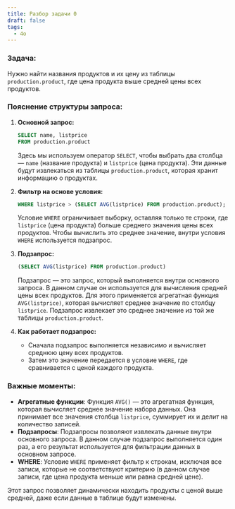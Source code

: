 ```yaml
---
title: Разбор задачи 0
draft: false
tags:
  - 4o
---
```


### Задача:
Нужно найти названия продуктов и их цену из таблицы `production.product`, где цена продукта выше средней цены всех продуктов.

### Пояснение структуры запроса:

1. **Основной запрос:**
   ```sql
   SELECT name, listprice
   FROM production.product
   ```
   Здесь мы используем оператор `SELECT`, чтобы выбрать два столбца — `name` (название продукта) и `listprice` (цена продукта). Эти данные будут извлекаться из таблицы `production.product`, которая хранит информацию о продуктах.

2. **Фильтр на основе условия:**
   ```sql
   WHERE listprice > (SELECT AVG(listprice) FROM production.product);
   ```
   Условие `WHERE` ограничивает выборку, оставляя только те строки, где `listprice` (цена продукта) больше среднего значения цены всех продуктов. Чтобы вычислить это среднее значение, внутри условия `WHERE` используется подзапрос.

3. **Подзапрос:**
   ```sql
   (SELECT AVG(listprice) FROM production.product)
   ```
   Подзапрос — это запрос, который выполняется внутри основного запроса. В данном случае он используется для вычисления средней цены всех продуктов. Для этого применяется агрегатная функция `AVG(listprice)`, которая вычисляет среднее значение по столбцу `listprice`. Подзапрос извлекает это среднее значение из той же таблицы `production.product`.

4. **Как работает подзапрос:**
   - Сначала подзапрос выполняется независимо и вычисляет среднюю цену всех продуктов.
   - Затем это значение передается в условие `WHERE`, где сравнивается с ценой каждого продукта.



### Важные моменты:
- **Агрегатные функции**: Функция `AVG()` — это агрегатная функция, которая вычисляет среднее значение набора данных. Она принимает все значения столбца `listprice`, суммирует их и делит на количество записей.
- **Подзапросы**: Подзапросы позволяют извлекать данные внутри основного запроса. В данном случае подзапрос выполняется один раз, а его результат используется для фильтрации данных в основном запросе.
- **WHERE**: Условие `WHERE` применяет фильтр к строкам, исключая все записи, которые не соответствуют критерию (в данном случае записи, где цена продукта меньше или равна средней цене).

Этот запрос позволяет динамически находить продукты с ценой выше средней, даже если данные в таблице будут изменены.